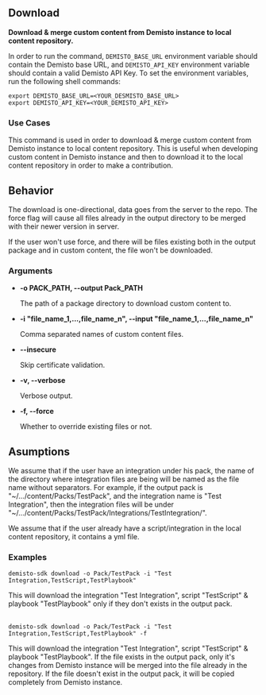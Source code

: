 ## Download

**Download & merge custom content from Demisto instance to local content repository.**

In order to run the command, `DEMISTO_BASE_URL` environment variable should contain the Demisto base URL, and `DEMISTO_API_KEY` environment variable should contain a valid Demisto API Key.
To set the environment variables, run the following shell commands:
```
export DEMISTO_BASE_URL=<YOUR_DESMISTO_BASE_URL>
export DEMISTO_API_KEY=<YOUR_DEMISTO_API_KEY>
```


### Use Cases
This command is used in order to download & merge custom content from Demisto instance to local content repository. This is useful when developing custom content in Demisto instance and then to
download it to the local content repository in order to make a contribution.


## Behavior
The download is one-directional, data goes from the server to the repo.
The force flag will cause all files already in the output directory to be merged with their newer version in server.

If the user won't use force, and there will be files existing both in the output package and in custom content, the file won't be downloaded.

### Arguments
* **-o PACK_PATH, --output Pack_PATH**

    The path of a package directory to download custom content to.

* **-i "file_name_1,...,file_name_n", --input "file_name_1,...,file_name_n"**

    Comma separated names of custom content files.

* **--insecure**

    Skip certificate validation.

* **-v, --verbose**

    Verbose output.

* **-f, --force**

    Whether to override existing files or not.


## Asumptions
We assume that if the user have an integration under his pack, the name of the directory where integration files are being
will be named as the file name without separators. For example, if the output pack is "~/.../content/Packs/TestPack",
and the integration name is "Test Integration", then the integration files will be under "~/.../content/Packs/TestPack/Integrations/TestIntegration/".

We assume that if the user already have a script/integration in the local content repository, it contains a yml file.


### Examples
```
demisto-sdk download -o Pack/TestPack -i "Test Integration,TestScript,TestPlaybook"
```
This will download the integration "Test Integration", script "TestScript" & playbook "TestPlaybook" only if they don't exists in the output pack.
<br/><br/>
```
demisto-sdk download -o Pack/TestPack -i "Test Integration,TestScript,TestPlaybook" -f
```
This will download the integration "Test Integration", script "TestScript" & playbook "TestPlaybook".
If the file exists in the output pack, only it's changes from Demisto instance will be merged into the file already in the repository.
If the file doesn't exist in the output pack, it will be copied completely from Demisto instance.
<br/><br/>
